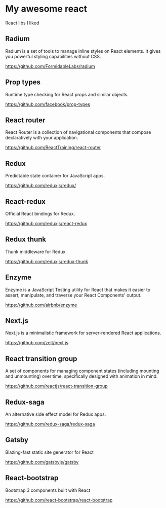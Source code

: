 # My awesome react
React libs I liked


## Radium

Radium is a set of tools to manage inline styles on React elements. It gives you powerful styling capabilities without CSS.

https://github.com/FormidableLabs/radium


## Prop types

Runtime type checking for React props and similar objects.

https://github.com/facebook/prop-types


## React router

React Router is a collection of navigational components that compose declaratively with your application. 

https://github.com/ReactTraining/react-router


## Redux

Predictable state container for JavaScript apps.

https://github.com/reduxjs/redux/


## React-redux

Official React bindings for Redux.

https://github.com/reduxjs/react-redux


## Redux thunk

Thunk middleware for Redux.

https://github.com/reduxjs/redux-thunk


## Enzyme

Enzyme is a JavaScript Testing utility for React that makes it easier to assert, manipulate, and traverse your React Components' output.

https://github.com/airbnb/enzyme


## Next.js

Next.js is a minimalistic framework for server-rendered React applications.

https://github.com/zeit/next.js


## React transition group

A set of components for managing component states (including mounting and unmounting) over time, specifically designed with animation in mind.

https://github.com/reactjs/react-transition-group


## Redux-saga

An alternative side effect model for Redux apps.

https://github.com/redux-saga/redux-saga


## Gatsby

Blazing-fast static site generator for React

https://github.com/gatsbyjs/gatsby


## React-bootstrap

Bootstrap 3 components built with React

https://github.com/react-bootstrap/react-bootstrap
